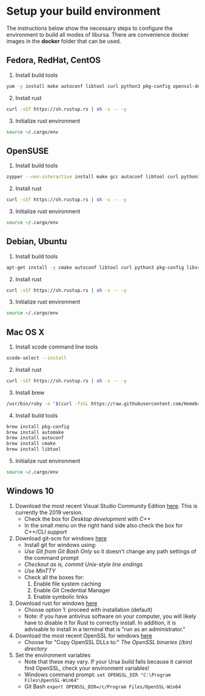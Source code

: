 # Setup your build environment

The instructions below show the necessary steps to configure the environment to build all modes of libursa. There are convenience docker images in the **docker** folder that can be used.

## Fedora, RedHat, CentOS

1. Install build tools

```bash
yum -y install make autoconf libtool curl python3 pkg-config openssl-devel
```

2. Install rust

```bash
curl -sSf https://sh.rustup.rs | sh -s -- -y
```

3. Initialize rust environment

```bash
source ~/.cargo/env
```

## OpenSUSE

1. Install build tools

```bash
zypper --non-interactive install make gcc autoconf libtool curl python3 pkg-config openssl-devel
```

2. Install rust

```bash
curl -sSf https://sh.rustup.rs | sh -s -- -y
```

3. Initialize rust environment

```bash
source ~/.cargo/env
```

## Debian, Ubuntu

1. Install build tools

```bash
apt-get install -y cmake autoconf libtool curl python3 pkg-config libssl-dev
```

2. Install rust

```bash
curl -sSf https://sh.rustup.rs | sh -s -- -y
```

3. Initialize rust environment

```bash
source ~/.cargo/env
```

## Mac OS X

1. Install xcode command line tools

```bash
xcode-select --install
```

2. Install rust

```bash
curl -sSf https://sh.rustup.rs | sh -s -- -y
```

3. Install brew

```bash
/usr/bin/ruby -e "$(curl -fsSL https://raw.githubusercontent.com/Homebrew/install/master/install)"
```

4. Install build tools

```bash
brew install pkg-config
brew install automake
brew install autoconf
brew install cmake
brew install libtool
```

5. Initialize rust environment

```bash
source ~/.cargo/env
```

## Windows 10

1. Download the most recent Visual Studio Community Edition [here](https://visualstudio.microsoft.com/vs/). This is currently the 2019 version.
   - Check the box for _Desktop development with C++_
   - In the small menu on the right hand side also check the box for _C++/CLI support_
1. Download git-scm for windows [here](https://git-scm.com/download/win)
   - Install git for windows using:
   - _Use Git from Git Bash Only_ so it doesn't change any path settings of the command prompt
   - _Checkout as is, commit Unix-style line endings_
   - _Use MinTTY_
   - Check all the boxes for:
     1. Enable file system caching
     1. Enable Git Credential Manager
     1. Enable symbolic links
1. Download rust for windows [here](https://rustup.rs)
   - Choose option 1: proceed with installation (default)
   - Note: if you have antivirus software on your computer, you will likely have to disable it for Rust to correctly install. In addition, it is advisable to install in a terminal that is "run as an administrator."
1. Download the most recent OpenSSL for windows [here](https://slproweb.com/products/Win32OpenSSL.html)
   - Choose for "Copy OpenSSL DLLs to:" _The OpenSSL binaries (/bin) directory_
1. Set the environment variables
   - Note that these may vary. If your Ursa build fails because it cannot find OpenSSL, check your environment variables!
   - Windows command prompt:
     `set OPENSSL_DIR "C:\Program Files\OpenSSL-Win64"`
   - Git Bash
     `export OPENSSL_DIR=/c/Program Files/OpenSSL-Win64`
